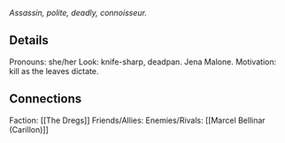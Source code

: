 ---
---

*Assassin, polite, deadly, connoisseur.*
## Details
Pronouns: she/her
Look: knife-sharp, deadpan. Jena Malone.
Motivation: kill as the leaves dictate.
## Connections
Faction: [[The Dregs]]
Friends/Allies:
Enemies/Rivals: [[Marcel Bellinar (Carillon)]]